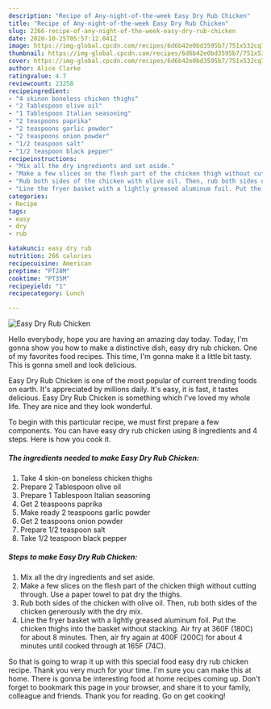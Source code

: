 ```yaml
---
description: "Recipe of Any-night-of-the-week Easy Dry Rub Chicken"
title: "Recipe of Any-night-of-the-week Easy Dry Rub Chicken"
slug: 2266-recipe-of-any-night-of-the-week-easy-dry-rub-chicken
date: 2020-10-25T05:57:12.041Z
image: https://img-global.cpcdn.com/recipes/6d6b42e0bd3595b7/751x532cq70/easy-dry-rub-chicken-recipe-main-photo.jpg
thumbnail: https://img-global.cpcdn.com/recipes/6d6b42e0bd3595b7/751x532cq70/easy-dry-rub-chicken-recipe-main-photo.jpg
cover: https://img-global.cpcdn.com/recipes/6d6b42e0bd3595b7/751x532cq70/easy-dry-rub-chicken-recipe-main-photo.jpg
author: Alice Clarke
ratingvalue: 4.7
reviewcount: 23258
recipeingredient:
- "4 skinon boneless chicken thighs"
- "2 Tablespoon olive oil"
- "1 Tablespoon Italian seasoning"
- "2 teaspoons paprika"
- "2 teaspoons garlic powder"
- "2 teaspoons onion powder"
- "1/2 teaspoon salt"
- "1/2 teaspoon black pepper"
recipeinstructions:
- "Mix all the dry ingredients and set aside."
- "Make a few slices on the flesh part of the chicken thigh without cutting through. Use a paper towel to pat dry the thighs."
- "Rub both sides of the chicken with olive oil. Then, rub both sides of the chicken generously with the dry mix."
- "Line the fryer basket with a lightly greased aluminum foil. Put the chicken thighs into the basket without stacking. Air fry at 360F (180C) for about 8 minutes. Then, air fry again at 400F (200C) for about 4 minutes until cooked through at 165F (74C)."
categories:
- Recipe
tags:
- easy
- dry
- rub

katakunci: easy dry rub 
nutrition: 266 calories
recipecuisine: American
preptime: "PT28M"
cooktime: "PT35M"
recipeyield: "1"
recipecategory: Lunch

---
```



![Easy Dry Rub Chicken](https://img-global.cpcdn.com/recipes/6d6b42e0bd3595b7/751x532cq70/easy-dry-rub-chicken-recipe-main-photo.jpg)

Hello everybody, hope you are having an amazing day today. Today, I'm gonna show you how to make a distinctive dish, easy dry rub chicken. One of my favorites food recipes. This time, I'm gonna make it a little bit tasty. This is gonna smell and look delicious.



Easy Dry Rub Chicken is one of the most popular of current trending foods on earth. It's appreciated by millions daily. It's easy, it is fast, it tastes delicious. Easy Dry Rub Chicken is something which I've loved my whole life. They are nice and they look wonderful.


To begin with this particular recipe, we must first prepare a few components. You can have easy dry rub chicken using 8 ingredients and 4 steps. Here is how you cook it.

<!--inarticleads1-->

##### The ingredients needed to make Easy Dry Rub Chicken:

1. Take 4 skin-on boneless chicken thighs
1. Prepare 2 Tablespoon olive oil
1. Prepare 1 Tablespoon Italian seasoning
1. Get 2 teaspoons paprika
1. Make ready 2 teaspoons garlic powder
1. Get 2 teaspoons onion powder
1. Prepare 1/2 teaspoon salt
1. Take 1/2 teaspoon black pepper




<!--inarticleads2-->

##### Steps to make Easy Dry Rub Chicken:

1. Mix all the dry ingredients and set aside.
1. Make a few slices on the flesh part of the chicken thigh without cutting through. Use a paper towel to pat dry the thighs.
1. Rub both sides of the chicken with olive oil. Then, rub both sides of the chicken generously with the dry mix.
1. Line the fryer basket with a lightly greased aluminum foil. Put the chicken thighs into the basket without stacking. Air fry at 360F (180C) for about 8 minutes. Then, air fry again at 400F (200C) for about 4 minutes until cooked through at 165F (74C).




So that is going to wrap it up with this special food easy dry rub chicken recipe. Thank you very much for your time. I'm sure you can make this at home. There is gonna be interesting food at home recipes coming up. Don't forget to bookmark this page in your browser, and share it to your family, colleague and friends. Thank you for reading. Go on get cooking!
